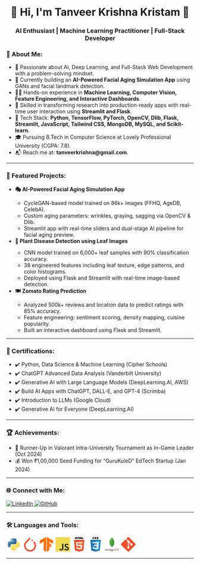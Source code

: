 <!-- Lottie Player CDN -->


<h1 align="center">🚀 Hi, I'm Tanveer Krishna Kristam 👋</h1>
<h3 align="center">AI Enthusiast | Machine Learning Practitioner | Full-Stack Developer</h3>

<!-- Animated AI Developer Visual -->
<div align="center">
  <lottie-player src="https://assets3.lottiefiles.com/packages/lf20_qp1q7mct.json" background="transparent" speed="1" style="width: 250px; height: 250px;" loop autoplay></lottie-player>
</div>

<h3>🌟 About Me:</h3>
<ul>
  <li>🚀 Passionate about AI, Deep Learning, and Full-Stack Web Development with a problem-solving mindset.</li>
  <li>🧠 Currently building an <b>AI-Powered Facial Aging Simulation App</b> using GANs and facial landmark detection.</li>
  <li>👨‍💻 Hands-on experience in <b>Machine Learning, Computer Vision, Feature Engineering, and Interactive Dashboards</b>.</li>
  <li>🎯 Skilled in transforming research into production-ready apps with real-time user interaction using <b>Streamlit and Flask</b>.</li>
  <li>🔧 Tech Stack: <b>Python, TensorFlow, PyTorch, OpenCV, Dlib, Flask, Streamlit, JavaScript, Tailwind CSS, MongoDB, MySQL, and Scikit-learn</b>.</li>
  <li>🎓 Pursuing B.Tech in Computer Science at Lovely Professional University (CGPA: 7.8).</li>
  <li>📬 Reach me at: <b>tanveerkrishna@gmail.com</b>.</li>
</ul>

---

<h3>📌 Featured Projects:</h3>

<!-- Project Animation -->
<lottie-player src="https://assets2.lottiefiles.com/packages/lf20_dgxictn3.json" background="transparent" speed="1" style="width: 180px; height: 180px;" loop autoplay></lottie-player>

<ul>
  <li><b>🎭 AI-Powered Facial Aging Simulation App</b></li>
  <ul>
    <li>CycleGAN-based model trained on 86k+ images (FFHQ, AgeDB, CelebA).</li>
    <li>Custom aging parameters: wrinkles, graying, sagging via OpenCV & Dlib.</li>
    <li>Streamlit app with real-time sliders and dual-stage AI pipeline for facial aging preview.</li>
  </ul>

  <li><b>🌿 Plant Disease Detection using Leaf Images</b></li>
  <ul>
    <li>CNN model trained on 6,000+ leaf samples with 90% classification accuracy.</li>
    <li>38 engineered features including leaf texture, edge patterns, and color histograms.</li>
    <li>Deployed using Flask and Streamlit with real-time image-based detection.</li>
  </ul>

  <li><b>🍽️ Zomato Rating Prediction</b></li>
  <ul>
    <li>Analyzed 500k+ reviews and location data to predict ratings with 85% accuracy.</li>
    <li>Feature engineering: sentiment scoring, density mapping, cuisine popularity.</li>
    <li>Built an interactive dashboard using Flask and Streamlit.</li>
  </ul>
</ul>

---

<h3>📜 Certifications:</h3>

<!-- Certificate Animation -->
<lottie-player src="https://assets4.lottiefiles.com/packages/lf20_jtbfg2nb.json" background="transparent" speed="1" style="width: 120px; height: 120px;" loop autoplay></lottie-player>

<ul>
  <li>✔️ Python, Data Science & Machine Learning (Cipher Schools)</li>
  <li>✔️ ChatGPT Advanced Data Analysis (Vanderbilt University)</li>
  <li>✔️ Generative AI with Large Language Models (DeepLearning.AI, AWS)</li>
  <li>✔️ Build AI Apps with ChatGPT, DALL-E, and GPT-4 (Scrimba)</li>
  <li>✔️ Introduction to LLMs (Google Cloud)</li>
  <li>✔️ Generative AI for Everyone (DeepLearning.AI)</li>
</ul>

---

<h3>🏆 Achievements:</h3>

<lottie-player src="https://assets10.lottiefiles.com/private_files/lf30_g5zvmubp.json" background="transparent" speed="1" style="width: 120px; height: 120px;" loop autoplay></lottie-player>

<ul>
  <li>🥇 Runner-Up in Valorant Intra-University Tournament as In-Game Leader (Oct 2024)</li>
  <li>💰 Won ₹1,00,000 Seed Funding for “GuruKuleD” EdTech Startup (Jan 2024)</li>
</ul>

---

<h3>🌐 Connect with Me:</h3>
<p align="left">
  <a href="https://www.linkedin.com/in/tanveer-krishna-kristam/" target="blank">
    <img src="https://img.shields.io/badge/LinkedIn-%230077B5.svg?style=for-the-badge&logo=linkedin&logoColor=white" alt="LinkedIn" />
  </a>
  <a href="https://github.com/KTK69" target="blank">
    <img src="https://img.shields.io/badge/GitHub-%23181717.svg?style=for-the-badge&logo=github&logoColor=white" alt="GitHub" />
  </a>
</p>

---

<h3>🛠️ Languages and Tools:</h3>
<p align="left"> 
  <img src="https://raw.githubusercontent.com/devicons/devicon/master/icons/python/python-original.svg" width="40" height="40"/>
  <img src="https://raw.githubusercontent.com/devicons/devicon/master/icons/pytorch/pytorch-original.svg" width="40" height="40"/>
  <img src="https://raw.githubusercontent.com/devicons/devicon/master/icons/tensorflow/tensorflow-original.svg" width="40" height="40"/>
  <img src="https://raw.githubusercontent.com/devicons/devicon/master/icons/javascript/javascript-original.svg" width="40" height="40"/>
  <img src="https://raw.githubusercontent.com/devicons/devicon/master/icons/html5/html5-original-wordmark.svg" width="40" height="40"/>
  <img src="https://raw.githubusercontent.com/devicons/devicon/master/icons/css3/css3-original-wordmark.svg" width="40" height="40"/>
  <img src="https://raw.githubusercontent.com/devicons/devicon/master/icons/mongodb/mongodb-original-wordmark.svg" width="40" height="40"/>
  <img src="https://raw.githubusercontent.com/devicons/devicon/master/icons/git/git-original.svg" width="40" height="40"/>
</p>

---
